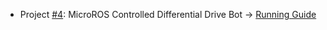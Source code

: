 - Project [#4](https://github.com/Robotisim/mobile_robotics_ROS2/issues/23): MicroROS Controlled Differential Drive Bot -> [Running Guide](https://github.com/Robotisim/mobile_robotics_ROS2/wiki/Project-%234:-MicroROS-Controlled-Differential-Drive-Bot)
